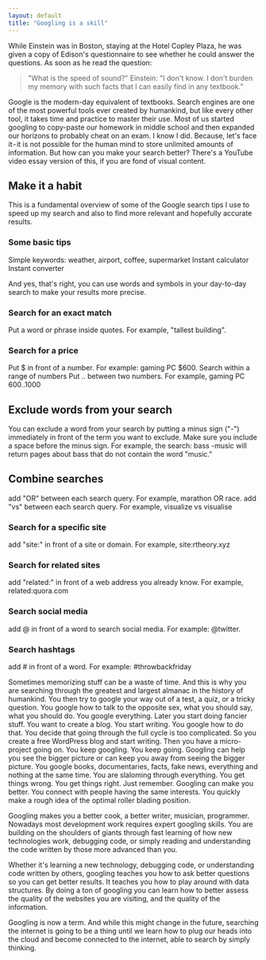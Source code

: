 ```yaml
---
layout: default
title: "Googling is a skill"
---
```


While Einstein was in Boston, staying at the Hotel Copley Plaza, he was given a copy of Edison's questionnaire to see whether he could answer the questions. As soon as he read the question:

> "What is the speed of sound?"
> Einstein: "I don't know. I don't burden my memory with such facts that I can easily find in any textbook."

Google is the modern-day equivalent of textbooks. Search engines are one of the most powerful tools ever created by humankind, but like every other tool, it takes time and practice to master their use. Most of us started googling to copy-paste our homework in middle school and then expanded our horizons to probably cheat on an exam. I know I did. Because, let's face it - it is not possible for the human mind to store unlimited amounts of information. But how can you make your search better?
There's a YouTube video essay version of this, if you are fond of visual content.

## Make it a habit
This is a fundamental overview of some of the Google search tips I use to speed up my search and also to find more relevant and hopefully accurate results.

### Some basic tips
Simple keywords: weather, airport, coffee, supermarket
Instant calculator
Instant converter

And yes, that's right, you can use words and symbols in your day-to-day search to make your results more precise.

### Search for an exact match
Put a word or phrase inside quotes. For example, "tallest building".

### Search for a price
Put $ in front of a number. For example: gaming PC $600.
Search within a range of numbers
Put .. between two numbers. For example, gaming PC $600..$1000


## Exclude words from your search
You can exclude a word from your search by putting a minus sign ("-") immediately in front of the term you want to exclude. Make sure you include a space before the minus sign. For example, the search: bass -music will return pages about bass that do not contain the word "music."
## Combine searches
add "OR" between each search query. For example, marathon OR race.
add "vs" between each search query. For example, visualize vs visualise

### Search for a specific site
add "site:" in front of a site or domain. For example, site:rtheory.xyz

### Search for related sites
add "related:" in front of a web address you already know. For example, related:quora.com

### Search social media
add @ in front of a word to search social media. For example: @twitter.

### Search hashtags
add # in front of a word. For example: #throwbackfriday

Sometimes memorizing stuff can be a waste of time. And this is why you are searching through the greatest and largest almanac in the history of humankind. You then try to google your way out of a test, a quiz, or a tricky question. You google how to talk to the opposite sex, what you should say, what you should do. You google everything. Later you start doing fancier stuff. You want to create a blog. You start writing. You google how to do that. You decide that going through the full cycle is too complicated. So you create a free WordPress blog and start writing. Then you have a micro-project going on. You keep googling. You keep going.
Googling can help you see the bigger picture or can keep you away from seeing the bigger picture. You google books, documentaries, facts, fake news, everything and nothing at the same time. You are slaloming through everything. You get things wrong. You get things right. Just remember. Googling can make you better. You connect with people having the same interests. You quickly make a rough idea of the optimal roller blading position.

Googling makes you a better cook, a better writer, musician, programmer. Nowadays most development work requires expert googling skills. You are building on the shoulders of giants through fast learning of how new technologies work, debugging code, or simply reading and understanding the code written by those more advanced than you.

Whether it's learning a new technology, debugging code, or understanding code written by others, googling teaches you how to ask better questions so you can get better results. It teaches you how to play around with data structures.
By doing a ton of googling you can learn how to better assess the quality of the websites you are visiting, and the quality of the information.

Googling is now a term. And while this might change in the future, searching the internet is going to be a thing until we learn how to plug our heads into the cloud and become connected to the internet, able to search by simply thinking.